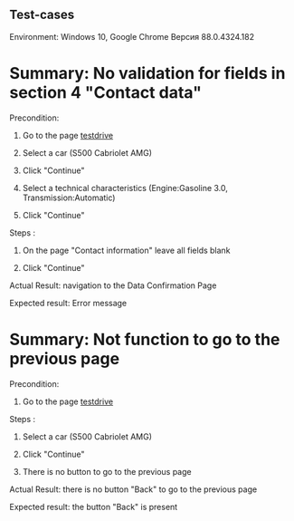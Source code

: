 ## Test-cases

Environment: Windows 10, Google Chrome Версия 88.0.4324.182

# Summary: No validation for fields in section 4 "Contact data"

Precondition: 

1. Go to the page [testdrive](https://testdrive.andersenlab.com/)

3. Select  a car (S500 Cabriolet AMG)

4. Сlick "Сontinue"

6.  Select a technical characteristics (Engine:Gasoline 3.0, Transmission:Automatic)

7.  Сlick "Сontinue"

Steps :

1. On the page "Contact information" leave all fields blank 

2. Сlick "Сontinue"

Actual Result: navigation to the Data Confirmation Page

Expected result: Error message 


# Summary: Not  function to go to the previous page

Precondition: 

1. Go to the page [testdrive](https://testdrive.andersenlab.com/)

Steps :

1. Select  a car (S500 Cabriolet AMG)

2. Сlick "Сontinue"

3. There is no button to go to the previous page

Actual Result: there is no button "Back" to go to the previous page

Expected result: the  button "Back" is present
 






